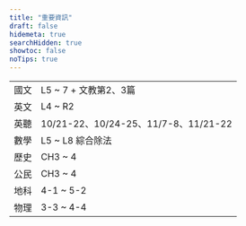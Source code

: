 ```yaml
---
title: "重要資訊"
draft: false
hidemeta: true
searchHidden: true
showtoc: false
noTips: true
---
```


<timer data-deadline="1669737600000" title="二段 2022/11/30"></timer>
<table>
  <tr>
    <td>國文</td>
    <td>L5 ~ 7 + 文教第2、3篇</td>
  </tr>
  <tr>
    <td>英文</td>
    <td>L4 ~ R2</td>
  </tr>
  <tr>
    <td>英聽</td>
    <td>10/21-22、10/24-25、11/7-8、11/21-22</td>
  </tr>
  <tr>
    <td>數學</td>
    <td>L5 ~ L8 綜合除法</td>
  </tr>
  <tr>
    <td>歷史</td>
    <td>CH3 ~ 4</td>
  </tr>
  <tr>
    <td>公民</td>
    <td>CH3 ~ 4</td>
  </tr>
  <tr>
    <td>地科</td>
    <td>4-1 ~ 5-2</td>
  </tr>
  <tr>
    <td>物理</td>
    <td>3-3 ~ 4-4</td>
  </tr>
</table>
<timer data-deadline="1672761600000" title="三抽 2023/01/04"></timer>
<timer data-deadline="1673884800000" title="三段 2023/01/17"></timer>

<script>
let timers = document.getElementsByTagName('timer');
for (let i = 0; i < timers.length; i++) {
    let timer = timers[i];
    let title = document.createElement('h2');
    let timeDHMS = document.createElement('p');
    title.innerHTML = timer.title;
    timer.appendChild(title);
    timer.appendChild(timeDHMS);
    let deadline = new Date(parseInt(timer.dataset['deadline'])).getTime();
    setInterval(() => {
        timerEvent(timeDHMS, deadline)
    }, 999);
}
function timerEvent(ele, date) {
    let difference = date - new Date().getTime();
    let differenceInSeconds = Math.floor(difference / 1000);
    let d = Math.floor(differenceInSeconds / 86400);
    let h = Math.floor(Math.floor(differenceInSeconds % 86400) / 3600);
    let m = Math.floor(Math.floor(differenceInSeconds % 3600) / 60);
    let s = differenceInSeconds % 60;
    ele.innerHTML = `
        剩餘時間： 
        <b>${d}日</b>
        <b>${h}時</b>
        <b>${m}分</b>
        <b>${s}秒</b>`;
}
</script>

